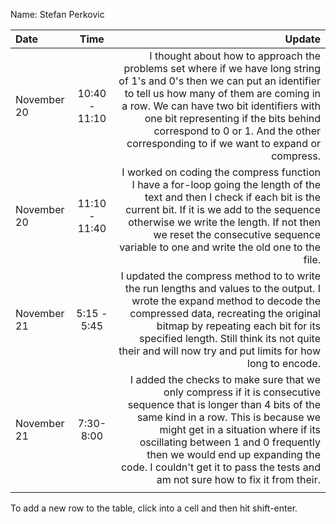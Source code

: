 Name: Stefan Perkovic

| Date        |     Time      |                                                                                                                                                                                                                                                                                                                                                                                                                    Update |
|:------------|:-------------:|--------------------------------------------------------------------------------------------------------------------------------------------------------------------------------------------------------------------------------------------------------------------------------------------------------------------------------------------------------------------------------------------------------------------------:|
| November 20 | 10:40 - 11:10 |                                                                           I thought about how to approach the problems set where if we have long string of 1's and 0's then we can put an identifier to tell us how many of them are coming in a row. We can have two bit identifiers with one bit representing if the bits behind correspond to 0 or 1. And the other corresponding to if we want to expand or compress. |
| November 20 | 11:10 - 11:40 |                                                                                                                  I worked on coding the compress function I have a for-loop going the length of the text and then I check if each bit is the current bit. If it is we add to the sequence otherwise we write the length. If not then we reset the consecutive sequence variable to one and write the old one to the file. |
| November 21 |  5:15 - 5:45  |                                                                                                      I updated the compress method to to write the run lengths and values to the output.  I wrote the expand method to decode the compressed data, recreating the original bitmap by repeating each bit for its specified length. Still think its not quite their and will now try and put limits for how long to encode. |
| November 21 |   7:30-8:00   |                                                          I added the checks to make sure that we only compress if it is consecutive sequence that is longer than 4 bits of the same kind in a row. This is because we might get in a situation where if its oscillating between 1 and 0 frequently then we would end up expanding the code. I couldn't get it to pass the tests and am not sure how to fix it from their. |
|             |               |                                                                                                                                                                                                                                                                                                                                                                                                                           |


To add a new row to the table, click into a cell and then hit shift-enter.